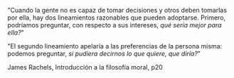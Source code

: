 "Cuando la gente no es capaz de tomar decisiones y otros deben tomarlas por ella, hay dos lineamientos razonables que pueden adoptarse. Primero, podríamos preguntar, con respecto a sus intereses, _qué sería mejor para ella?_"

"El segundo lineamiento apelaría a las preferencias de la persona misma: podemos preguntar, _si pudiera decirnos lo que quiere, que diría?_"

James Rachels, Introducción a la filosofía moral, p20